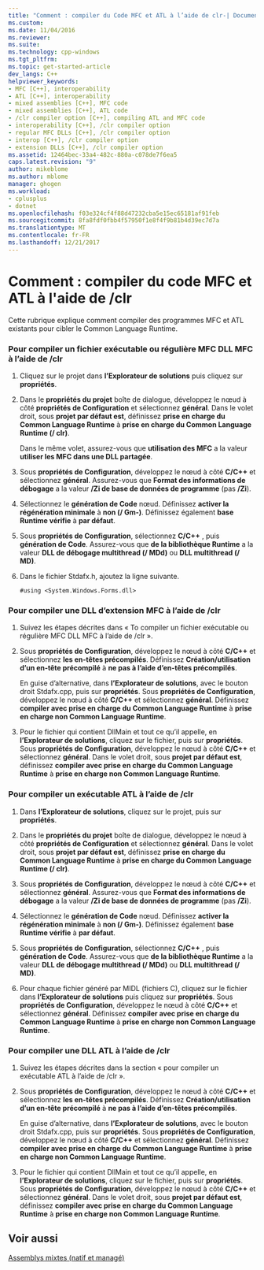 ```yaml
---
title: "Comment : compiler du Code MFC et ATL à l’aide de clr-| Documents Microsoft"
ms.custom: 
ms.date: 11/04/2016
ms.reviewer: 
ms.suite: 
ms.technology: cpp-windows
ms.tgt_pltfrm: 
ms.topic: get-started-article
dev_langs: C++
helpviewer_keywords:
- MFC [C++], interoperability
- ATL [C++], interoperability
- mixed assemblies [C++], MFC code
- mixed assemblies [C++], ATL code
- /clr compiler option [C++], compiling ATL and MFC code
- interoperability [C++], /clr compiler option
- regular MFC DLLs [C++], /clr compiler option
- interop [C++], /clr compiler option
- extension DLLs [C++], /clr compiler option
ms.assetid: 12464bec-33a4-482c-880a-c078de7f6ea5
caps.latest.revision: "9"
author: mikeblome
ms.author: mblome
manager: ghogen
ms.workload:
- cplusplus
- dotnet
ms.openlocfilehash: f03e324cf4f88d47232cba5e15ec65181af91feb
ms.sourcegitcommit: 8fa8fdf0fbb4f57950f1e8f4f9b81b4d39ec7d7a
ms.translationtype: MT
ms.contentlocale: fr-FR
ms.lasthandoff: 12/21/2017
---
```

# <a name="how-to-compile-mfc-and-atl-code-by-using-clr"></a>Comment : compiler du code MFC et ATL à l'aide de /clr
Cette rubrique explique comment compiler des programmes MFC et ATL existants pour cibler le Common Language Runtime.  
  
### <a name="to-compile-an-mfc-executable-or-regular-mfc-dll-by-using-clr"></a>Pour compiler un fichier exécutable ou régulière MFC DLL MFC à l’aide de /clr  
  
1.  Cliquez sur le projet dans **l’Explorateur de solutions** puis cliquez sur **propriétés**.  
  
2.  Dans le **propriétés du projet** boîte de dialogue, développez le nœud à côté **propriétés de Configuration** et sélectionnez **général**. Dans le volet droit, sous **projet par défaut est**, définissez **prise en charge du Common Language Runtime** à **prise en charge du Common Language Runtime (/ clr)**.  
  
     Dans le même volet, assurez-vous que **utilisation des MFC** a la valeur **utiliser les MFC dans une DLL partagée**.  
  
3.  Sous **propriétés de Configuration**, développez le nœud à côté **C/C++** et sélectionnez **général**. Assurez-vous que **Format des informations de débogage** a la valeur **/Zi de base de données de programme** (pas **/Zi**).  
  
4.  Sélectionnez le **génération de Code** nœud. Définissez **activer la régénération minimale** à **non (/ Gm-)**. Définissez également **base Runtime vérifie** à **par défaut**.  
  
5.  Sous **propriétés de Configuration**, sélectionnez **C/C++** , puis **génération de Code**. Assurez-vous que **de la bibliothèque Runtime** a la valeur **DLL de débogage multithread (/ MDd)** ou **DLL multithread (/ MD)**.  
  
6.  Dans le fichier Stdafx.h, ajoutez la ligne suivante.  
  
    ```  
    #using <System.Windows.Forms.dll>  
    ```  
  
### <a name="to-compile-an-mfc-extension-dll-by-using-clr"></a>Pour compiler une DLL d’extension MFC à l’aide de /clr  
  
1.  Suivez les étapes décrites dans « To compiler un fichier exécutable ou régulière MFC DLL MFC à l’aide de /clr ».  
  
2.  Sous **propriétés de Configuration**, développez le nœud à côté **C/C++** et sélectionnez **les en-têtes précompilés**. Définissez **Création/utilisation d’un en-tête précompilé** à **ne pas à l’aide d’en-têtes précompilés**.  
  
     En guise d’alternative, dans **l’Explorateur de solutions**, avec le bouton droit Stdafx.cpp, puis sur **propriétés**. Sous **propriétés de Configuration**, développez le nœud à côté **C/C++** et sélectionnez **général**. Définissez **compiler avec prise en charge du Common Language Runtime** à **prise en charge non Common Language Runtime**.  
  
3.  Pour le fichier qui contient DllMain et tout ce qu’il appelle, en **l’Explorateur de solutions**, cliquez sur le fichier, puis sur **propriétés**. Sous **propriétés de Configuration**, développez le nœud à côté **C/C++** et sélectionnez **général**. Dans le volet droit, sous **projet par défaut est**, définissez **compiler avec prise en charge du Common Language Runtime** à **prise en charge non Common Language Runtime**.  
  
### <a name="to-compile-an-atl-executable-by-using-clr"></a>Pour compiler un exécutable ATL à l’aide de /clr  
  
1.  Dans **l’Explorateur de solutions**, cliquez sur le projet, puis sur **propriétés**.  
  
2.  Dans le **propriétés du projet** boîte de dialogue, développez le nœud à côté **propriétés de Configuration** et sélectionnez **général**. Dans le volet droit, sous **projet par défaut est**, définissez **prise en charge du Common Language Runtime** à **prise en charge du Common Language Runtime (/ clr)**.  
  
3.  Sous **propriétés de Configuration**, développez le nœud à côté **C/C++** et sélectionnez **général**. Assurez-vous que **Format des informations de débogage** a la valeur **/Zi de base de données de programme** (pas **/Zi**).  
  
4.  Sélectionnez le **génération de Code** nœud. Définissez **activer la régénération minimale** à **non (/ Gm-)**. Définissez également **base Runtime vérifie** à **par défaut**.  
  
5.  Sous **propriétés de Configuration**, sélectionnez **C/C++** , puis **génération de Code**. Assurez-vous que **de la bibliothèque Runtime** a la valeur **DLL de débogage multithread (/ MDd)** ou **DLL multithread (/ MD)**.  
  
6.  Pour chaque fichier généré par MIDL (fichiers C), cliquez sur le fichier dans **l’Explorateur de solutions** puis cliquez sur **propriétés**. Sous **propriétés de Configuration**, développez le nœud à côté **C/C++** et sélectionnez **général**. Définissez **compiler avec prise en charge du Common Language Runtime** à **prise en charge non Common Language Runtime**.  
  
### <a name="to-compile-an-atl-dll-by-using-clr"></a>Pour compiler une DLL ATL à l’aide de /clr  
  
1.  Suivez les étapes décrites dans la section « pour compiler un exécutable ATL à l’aide de /clr ».  
  
2.  Sous **propriétés de Configuration**, développez le nœud à côté **C/C++** et sélectionnez **les en-têtes précompilés**. Définissez **Création/utilisation d’un en-tête précompilé** à **ne pas à l’aide d’en-têtes précompilés**.  
  
     En guise d’alternative, dans **l’Explorateur de solutions**, avec le bouton droit Stdafx.cpp, puis sur **propriétés**. Sous **propriétés de Configuration**, développez le nœud à côté **C/C++** et sélectionnez **général**. Définissez **compiler avec prise en charge du Common Language Runtime** à **prise en charge non Common Language Runtime**.  
  
3.  Pour le fichier qui contient DllMain et tout ce qu’il appelle, en **l’Explorateur de solutions**, cliquez sur le fichier, puis sur **propriétés**. Sous **propriétés de Configuration**, développez le nœud à côté **C/C++** et sélectionnez **général**. Dans le volet droit, sous **projet par défaut est**, définissez **compiler avec prise en charge du Common Language Runtime** à **prise en charge non Common Language Runtime**.  
  
## <a name="see-also"></a>Voir aussi  
 [Assemblys mixtes (natif et managé)](../dotnet/mixed-native-and-managed-assemblies.md)